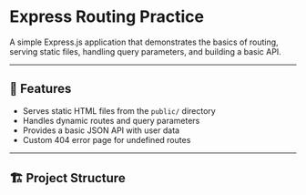 # Express Routing Practice

A simple Express.js application that demonstrates the basics of routing, serving static files, handling query parameters, and building a basic API.

---

## 🚀 Features

- Serves static HTML files from the `public/` directory
- Handles dynamic routes and query parameters
- Provides a basic JSON API with user data
- Custom 404 error page for undefined routes

---

## 🏗 Project Structure

